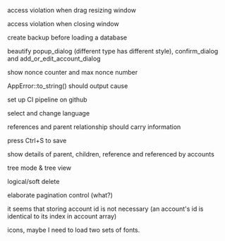 access violation when drag resizing window

access violation when closing window

create backup before loading a database

beautify popup_dialog (different type has different style), confirm_dialog and add_or_edit_account_dialog

show nonce counter and max nonce number

AppError::to_string() should output cause

set up CI pipeline on github

select and change language

references and parent relationship should carry information

press Ctrl+S to save

show details of parent, children, reference and referenced by accounts

tree mode & tree view

logical/soft delete

elaborate pagination control (what?)

it seems that storing account id is not necessary (an account's id is identical to its index in account array)

icons, maybe I need to load two sets of fonts.
